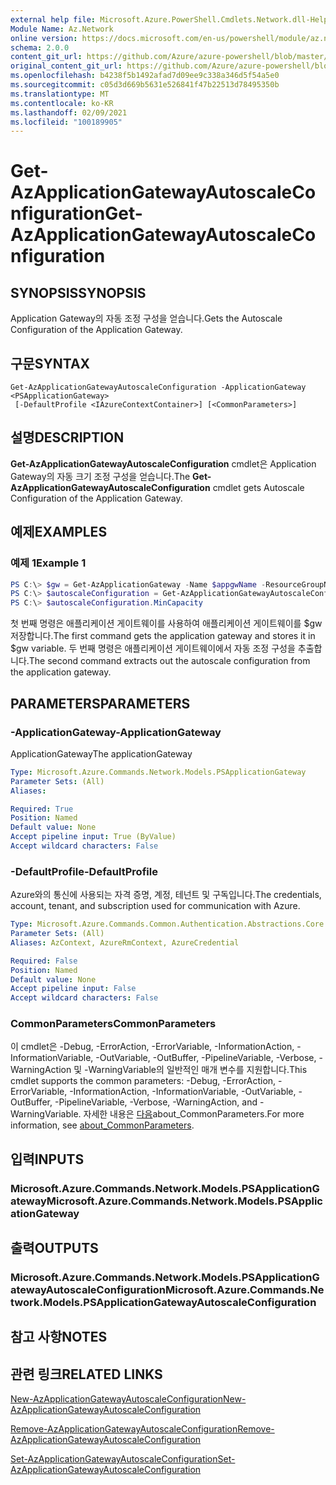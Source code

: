 ```yaml
---
external help file: Microsoft.Azure.PowerShell.Cmdlets.Network.dll-Help.xml
Module Name: Az.Network
online version: https://docs.microsoft.com/en-us/powershell/module/az.network/get-azapplicationgatewayautoscaleconfiguration
schema: 2.0.0
content_git_url: https://github.com/Azure/azure-powershell/blob/master/src/Network/Network/help/Get-AzApplicationGatewayAutoscaleConfiguration.md
original_content_git_url: https://github.com/Azure/azure-powershell/blob/master/src/Network/Network/help/Get-AzApplicationGatewayAutoscaleConfiguration.md
ms.openlocfilehash: b4238f5b1492afad7d09ee9c338a346d5f54a5e0
ms.sourcegitcommit: c05d3d669b5631e526841f47b22513d78495350b
ms.translationtype: MT
ms.contentlocale: ko-KR
ms.lasthandoff: 02/09/2021
ms.locfileid: "100189905"
---
```

# <span data-ttu-id="8e50b-101">Get-AzApplicationGatewayAutoscaleConfiguration</span><span class="sxs-lookup"><span data-stu-id="8e50b-101">Get-AzApplicationGatewayAutoscaleConfiguration</span></span>

## <span data-ttu-id="8e50b-102">SYNOPSIS</span><span class="sxs-lookup"><span data-stu-id="8e50b-102">SYNOPSIS</span></span>
<span data-ttu-id="8e50b-103">Application Gateway의 자동 조정 구성을 얻습니다.</span><span class="sxs-lookup"><span data-stu-id="8e50b-103">Gets the Autoscale Configuration of the Application Gateway.</span></span>

## <span data-ttu-id="8e50b-104">구문</span><span class="sxs-lookup"><span data-stu-id="8e50b-104">SYNTAX</span></span>

```
Get-AzApplicationGatewayAutoscaleConfiguration -ApplicationGateway <PSApplicationGateway>
 [-DefaultProfile <IAzureContextContainer>] [<CommonParameters>]
```

## <span data-ttu-id="8e50b-105">설명</span><span class="sxs-lookup"><span data-stu-id="8e50b-105">DESCRIPTION</span></span>
<span data-ttu-id="8e50b-106">**Get-AzApplicationGatewayAutoscaleConfiguration** cmdlet은 Application Gateway의 자동 크기 조정 구성을 얻습니다.</span><span class="sxs-lookup"><span data-stu-id="8e50b-106">The **Get-AzApplicationGatewayAutoscaleConfiguration** cmdlet gets Autoscale Configuration of the Application Gateway.</span></span>

## <span data-ttu-id="8e50b-107">예제</span><span class="sxs-lookup"><span data-stu-id="8e50b-107">EXAMPLES</span></span>

### <span data-ttu-id="8e50b-108">예제 1</span><span class="sxs-lookup"><span data-stu-id="8e50b-108">Example 1</span></span>
```powershell
PS C:\> $gw = Get-AzApplicationGateway -Name $appgwName -ResourceGroupName $resgpName
PS C:\> $autoscaleConfiguration = Get-AzApplicationGatewayAutoscaleConfiguration -ApplicationGateway $gw
PS C:\> $autoscaleConfiguration.MinCapacity
```

<span data-ttu-id="8e50b-109">첫 번째 명령은 애플리케이션 게이트웨이를 사용하여 애플리케이션 게이트웨이를 $gw 저장합니다.</span><span class="sxs-lookup"><span data-stu-id="8e50b-109">The first command gets the application gateway and stores it in $gw variable.</span></span>
<span data-ttu-id="8e50b-110">두 번째 명령은 애플리케이션 게이트웨이에서 자동 조정 구성을 추출합니다.</span><span class="sxs-lookup"><span data-stu-id="8e50b-110">The second command extracts out the autoscale configuration from the application gateway.</span></span>

## <span data-ttu-id="8e50b-111">PARAMETERS</span><span class="sxs-lookup"><span data-stu-id="8e50b-111">PARAMETERS</span></span>

### <span data-ttu-id="8e50b-112">-ApplicationGateway</span><span class="sxs-lookup"><span data-stu-id="8e50b-112">-ApplicationGateway</span></span>
<span data-ttu-id="8e50b-113">ApplicationGateway</span><span class="sxs-lookup"><span data-stu-id="8e50b-113">The applicationGateway</span></span>

```yaml
Type: Microsoft.Azure.Commands.Network.Models.PSApplicationGateway
Parameter Sets: (All)
Aliases:

Required: True
Position: Named
Default value: None
Accept pipeline input: True (ByValue)
Accept wildcard characters: False
```

### <span data-ttu-id="8e50b-114">-DefaultProfile</span><span class="sxs-lookup"><span data-stu-id="8e50b-114">-DefaultProfile</span></span>
<span data-ttu-id="8e50b-115">Azure와의 통신에 사용되는 자격 증명, 계정, 테넌트 및 구독입니다.</span><span class="sxs-lookup"><span data-stu-id="8e50b-115">The credentials, account, tenant, and subscription used for communication with Azure.</span></span>

```yaml
Type: Microsoft.Azure.Commands.Common.Authentication.Abstractions.Core.IAzureContextContainer
Parameter Sets: (All)
Aliases: AzContext, AzureRmContext, AzureCredential

Required: False
Position: Named
Default value: None
Accept pipeline input: False
Accept wildcard characters: False
```

### <span data-ttu-id="8e50b-116">CommonParameters</span><span class="sxs-lookup"><span data-stu-id="8e50b-116">CommonParameters</span></span>
<span data-ttu-id="8e50b-117">이 cmdlet은 -Debug, -ErrorAction, -ErrorVariable, -InformationAction, -InformationVariable, -OutVariable, -OutBuffer, -PipelineVariable, -Verbose, -WarningAction 및 -WarningVariable의 일반적인 매개 변수를 지원합니다.</span><span class="sxs-lookup"><span data-stu-id="8e50b-117">This cmdlet supports the common parameters: -Debug, -ErrorAction, -ErrorVariable, -InformationAction, -InformationVariable, -OutVariable, -OutBuffer, -PipelineVariable, -Verbose, -WarningAction, and -WarningVariable.</span></span> <span data-ttu-id="8e50b-118">자세한 내용은 [다음](http://go.microsoft.com/fwlink/?LinkID=113216)about_CommonParameters.</span><span class="sxs-lookup"><span data-stu-id="8e50b-118">For more information, see [about_CommonParameters](http://go.microsoft.com/fwlink/?LinkID=113216).</span></span>

## <span data-ttu-id="8e50b-119">입력</span><span class="sxs-lookup"><span data-stu-id="8e50b-119">INPUTS</span></span>

### <span data-ttu-id="8e50b-120">Microsoft.Azure.Commands.Network.Models.PSApplicationGateway</span><span class="sxs-lookup"><span data-stu-id="8e50b-120">Microsoft.Azure.Commands.Network.Models.PSApplicationGateway</span></span>

## <span data-ttu-id="8e50b-121">출력</span><span class="sxs-lookup"><span data-stu-id="8e50b-121">OUTPUTS</span></span>

### <span data-ttu-id="8e50b-122">Microsoft.Azure.Commands.Network.Models.PSApplicationGatewayAutoscaleConfiguration</span><span class="sxs-lookup"><span data-stu-id="8e50b-122">Microsoft.Azure.Commands.Network.Models.PSApplicationGatewayAutoscaleConfiguration</span></span>

## <span data-ttu-id="8e50b-123">참고 사항</span><span class="sxs-lookup"><span data-stu-id="8e50b-123">NOTES</span></span>

## <span data-ttu-id="8e50b-124">관련 링크</span><span class="sxs-lookup"><span data-stu-id="8e50b-124">RELATED LINKS</span></span>

[<span data-ttu-id="8e50b-125">New-AzApplicationGatewayAutoscaleConfiguration</span><span class="sxs-lookup"><span data-stu-id="8e50b-125">New-AzApplicationGatewayAutoscaleConfiguration</span></span>](./New-AzApplicationGatewayAutoscaleConfiguration.md)

[<span data-ttu-id="8e50b-126">Remove-AzApplicationGatewayAutoscaleConfiguration</span><span class="sxs-lookup"><span data-stu-id="8e50b-126">Remove-AzApplicationGatewayAutoscaleConfiguration</span></span>](./Remove-AzApplicationGatewayAutoscaleConfiguration.md)

[<span data-ttu-id="8e50b-127">Set-AzApplicationGatewayAutoscaleConfiguration</span><span class="sxs-lookup"><span data-stu-id="8e50b-127">Set-AzApplicationGatewayAutoscaleConfiguration</span></span>](./Set-AzApplicationGatewayAutoscaleConfiguration.md)
